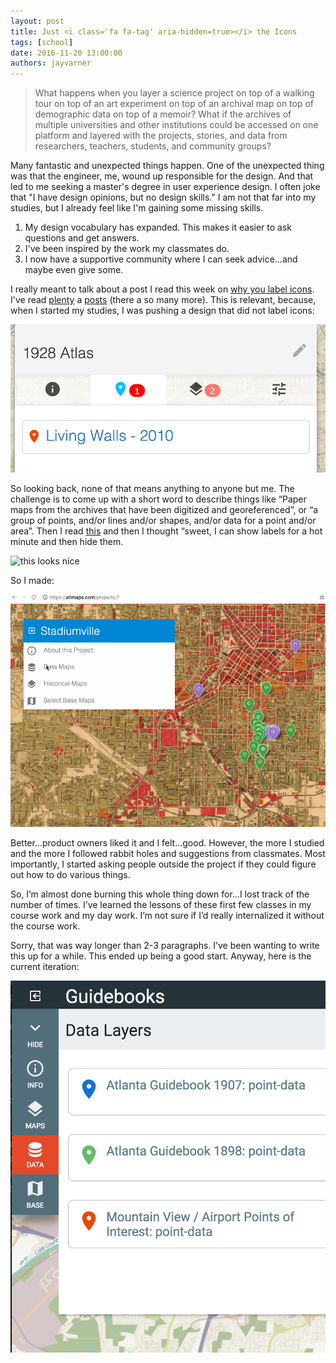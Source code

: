 ```yaml
---
layout: post
title: Just <i class='fa fa-tag' aria-hidden=true></i> the Icons
tags: [school]
date: 2016-11-20 13:00:00
authors: jayvarner
---
```

>What happens when you layer a science project on top of a walking tour on top of an art experiment on top of an archival map on top of demographic data on top of a memoir? What if the archives of multiple universities and other institutions could be accessed on one platform and layered with the projects, stories, and data from researchers, teachers, students, and community groups?

Many fantastic and unexpected things happen. One of the unexpected thing was that the engineer, me, wound up responsible for the design. And that led to me seeking a master's degree in user experience design. I often joke that "I have design opinions, but no design skills." I am not that far into my studies, but I already feel like I'm gaining some missing skills.

1. My design vocabulary has expanded. This makes it easier to ask questions and get answers.
2. I've been inspired by the work my classmates do.
3. I now have a supportive community where I can seek advice...and maybe even give some.

I really meant to talk about a post I read this week on [why you label icons](https://www.smashingmagazine.com/2016/10/icons-as-part-of-a-great-user-experience/). I've read [plenty](https://www.nngroup.com/articles/icon-usability/) a  [posts](http://ux.stackexchange.com/questions/15744/do-icons-need-labels-on-mobile-apps) (there a so many more). This is relevant, because, when I started my studies, I was pushing a design that did not label icons:

![no labels](/images/ATLMaps__1928_Atlas.png)

So looking back, none of that means anything to anyone but me. The challenge is to come up with a short word to describe things like “Paper maps from the archives that have been digitized and georeferenced”, or “a group of points, and/or lines and/or shapes, and/or data for a point and/or area”. Then I read [this](https://medium.com/@supjoey/the-curtain-menu-redesigning-drop-down-navigation-for-mobile-bd63b555a3df#.uli2y7d1s) and then I thought “sweet, I can show labels for a hot minute and then hide them.

![this looks nice](https://d262ilb51hltx0.cloudfront.net/max/1200/1*ofvJDiIwG4zNNcyoeNzf4g.gif)

So I made:

![an attempt](/images/atlmaps1.gif)


Better...product owners liked it and I felt...good. However, the more I studied and the more I followed rabbit holes and suggestions from classmates. Most importantly, I started asking people outside the project if they could figure out how to do various things.

So, I’m almost done burning this whole thing down for...I lost track of the number of times. I’ve learned the lessons of these first few classes in my course work and my day work. I’m not sure if I’d really internalized it without the course work.

Sorry, that was way longer than 2-3 paragraphs. I’ve been wanting to write this up for a while. This ended up being a good start. Anyway, here is the current iteration:

![maybe this will work](/images/ATLMaps__Projects_and_Smooth_as_Butter__Achieving_60_FPS_Animations_with_CSS3_–_OutSystems_Experts_–_Medium.png)